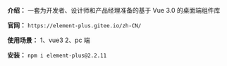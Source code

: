 **介绍：** 一套为开发者、设计师和产品经理准备的基于 Vue 3.0 的桌面端组件库

**官网：** `https://element-plus.gitee.io/zh-CN/`

**使用场景：**
  1、vue3
  2、pc 端

**安装：** `npm i element-plus@2.2.11`
